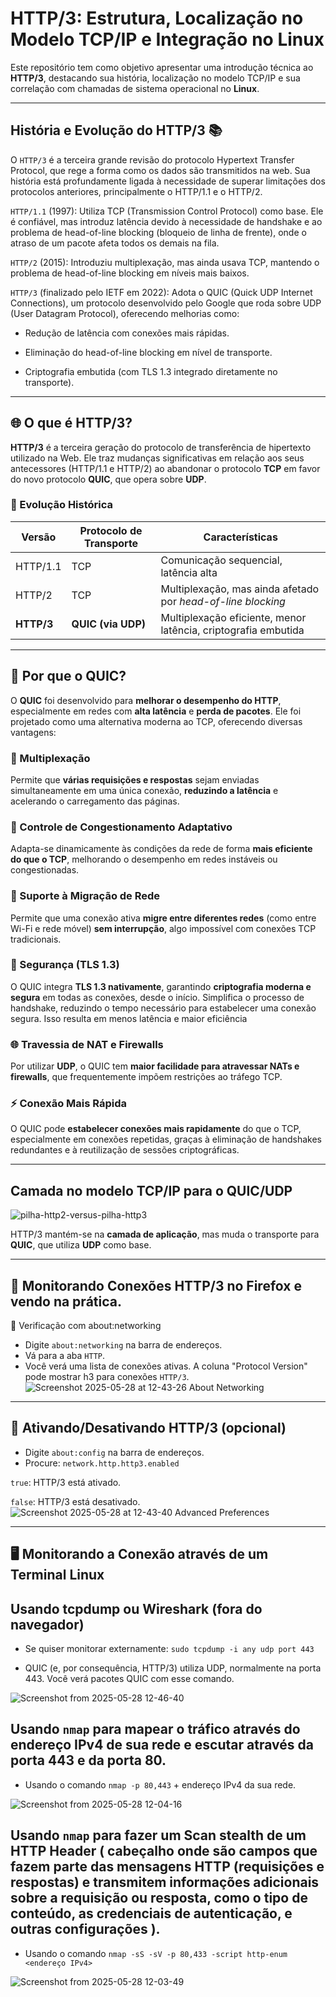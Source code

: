 # HTTP/3: Estrutura, Localização no Modelo TCP/IP e Integração no Linux

Este repositório tem como objetivo apresentar uma introdução técnica ao **HTTP/3**, destacando sua história, localização no modelo TCP/IP e sua correlação com chamadas de sistema operacional no **Linux**.

---

## História e Evolução do HTTP/3 📚

O `HTTP/3` é a terceira grande revisão do protocolo Hypertext Transfer Protocol, que rege a forma como os dados são transmitidos na web. Sua história está profundamente ligada à necessidade de superar limitações dos protocolos anteriores, principalmente o HTTP/1.1 e o HTTP/2.

`HTTP/1.1` (1997): Utiliza TCP (Transmission Control Protocol) como base. Ele é confiável, mas introduz latência devido à necessidade de handshake e ao problema de head-of-line blocking (bloqueio de linha de frente), onde o atraso de um pacote afeta todos os demais na fila.

`HTTP/2` (2015): Introduziu multiplexação, mas ainda usava TCP, mantendo o problema de head-of-line blocking em níveis mais baixos.

`HTTP/3` (finalizado pelo IETF em 2022): Adota o QUIC (Quick UDP Internet Connections), um protocolo desenvolvido pelo Google que roda sobre UDP (User Datagram Protocol), oferecendo melhorias como:

- Redução de latência com conexões mais rápidas.

- Eliminação do head-of-line blocking em nível de transporte.

- Criptografia embutida (com TLS 1.3 integrado diretamente no transporte).

---
## 🌐 O que é HTTP/3?

**HTTP/3** é a terceira geração do protocolo de transferência de hipertexto utilizado na Web. Ele traz mudanças significativas em relação aos seus antecessores (HTTP/1.1 e HTTP/2) ao abandonar o protocolo **TCP** em favor do novo protocolo **QUIC**, que opera sobre **UDP**.

### 🔄 Evolução Histórica

| Versão | Protocolo de Transporte | Características |
|--------|--------------------------|------------------|
| HTTP/1.1 | TCP | Comunicação sequencial, latência alta |
| HTTP/2   | TCP | Multiplexação, mas ainda afetado por *head-of-line blocking* |
| **HTTP/3** | **QUIC (via UDP)** | Multiplexação eficiente, menor latência, criptografia embutida |

---

## 🚀 Por que o QUIC?

O **QUIC** foi desenvolvido para **melhorar o desempenho do HTTP**, especialmente em redes com **alta latência** e **perda de pacotes**. Ele foi projetado como uma alternativa moderna ao TCP, oferecendo diversas vantagens:

### 🔄 Multiplexação
Permite que **várias requisições e respostas** sejam enviadas simultaneamente em uma única conexão, **reduzindo a latência** e acelerando o carregamento das páginas.

### 📶 Controle de Congestionamento Adaptativo
Adapta-se dinamicamente às condições da rede de forma **mais eficiente do que o TCP**, melhorando o desempenho em redes instáveis ou congestionadas.

### 📲 Suporte à Migração de Rede
Permite que uma conexão ativa **migre entre diferentes redes** (como entre Wi-Fi e rede móvel) **sem interrupção**, algo impossível com conexões TCP tradicionais.

### 🔐 Segurança (TLS 1.3)
O QUIC integra **TLS 1.3 nativamente**, garantindo **criptografia moderna e segura** em todas as conexões, desde o início. Simplifica o processo de handshake, reduzindo o tempo necessário para estabelecer uma conexão segura. Isso resulta em menos latência e maior eficiência

### 🌐 Travessia de NAT e Firewalls
Por utilizar **UDP**, o QUIC tem **maior facilidade para atravessar NATs e firewalls**, que frequentemente impõem restrições ao tráfego TCP.

### ⚡ Conexão Mais Rápida
O QUIC pode **estabelecer conexões mais rapidamente** do que o TCP, especialmente em conexões repetidas, graças à eliminação de handshakes redundantes e à reutilização de sessões criptográficas.

---
## Camada no modelo TCP/IP para o QUIC/UDP
![pilha-http2-versus-pilha-http3](https://github.com/user-attachments/assets/59e569c4-098c-4567-aed0-bb74d4099ba3)

HTTP/3 mantém-se na **camada de aplicação**, mas muda o transporte para **QUIC**, que utiliza **UDP** como base.

---

## 🧪 Monitorando Conexões HTTP/3 no Firefox e vendo na prática.
🧰 Verificação com about:networking
- Digite `about:networking` na barra de endereços.
- Vá para a aba `HTTP`.
- Você verá uma lista de conexões ativas. A coluna "Protocol Version" pode mostrar h3 para conexões `HTTP/3`.
![Screenshot 2025-05-28 at 12-43-26 About Networking](https://github.com/user-attachments/assets/ad730445-8f78-45a8-9c1f-b35b9b79045f)

---
## 🧪 Ativando/Desativando HTTP/3 (opcional)

- Digite `about:config` na barra de endereços.
- Procure: `network.http.http3.enabled`

`true`: HTTP/3 está ativado.

`false`: HTTP/3 está desativado.
![Screenshot 2025-05-28 at 12-43-40 Advanced Preferences](https://github.com/user-attachments/assets/c913c5ac-5c4b-42c7-902c-59c62b0deec7)

---
## 🖥️ Monitorando a Conexão através de um Terminal Linux

## Usando tcpdump ou Wireshark (fora do navegador)

- Se quiser monitorar externamente: 
`sudo tcpdump -i any udp port 443`

- QUIC (e, por consequência, HTTP/3) utiliza UDP, normalmente na porta 443. Você verá pacotes QUIC com esse comando.

![Screenshot from 2025-05-28 12-46-40](https://github.com/user-attachments/assets/73cd590a-07da-407f-84da-057c795317cf)


## Usando `nmap` para mapear o tráfico através do endereço IPv4 de sua rede e escutar através da porta 443 e da porta 80.

- Usando o comando `nmap -p 80,443` + endereço IPv4 da sua rede.

![Screenshot from 2025-05-28 12-04-16](https://github.com/user-attachments/assets/7354ee7e-b039-4aa6-8f1f-9b895aa9f46f)

## Usando `nmap` para fazer um Scan stealth de um HTTP Header ( cabeçalho onde são campos que fazem parte das mensagens HTTP (requisições e respostas) e transmitem informações adicionais sobre a requisição ou resposta, como o tipo de conteúdo, as credenciais de autenticação, e outras configurações ). 

- Usando o comando `nmap -sS -sV -p 80,433 -script http-enum <endereço IPv4>`

![Screenshot from 2025-05-28 12-03-49](https://github.com/user-attachments/assets/6b8602f4-f50c-470e-852f-bde7d2bcea39)







